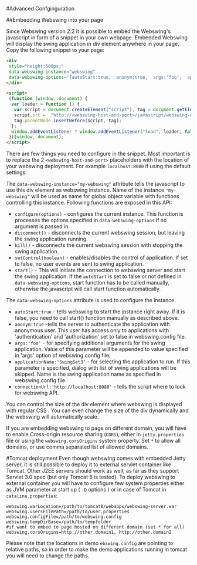 #Advanced Confginguration

##Embedding Webswing  into your page

Since Webswing version 2.2 it is possible to embed the Webswing's javascript in form of a snippet in your own webpage. Embedded Webswing will display the swing application in div element anywhere in your page. Copy the following snippet to your page: 

```html
<div 
 style="height:500px;" 
 data-webswing-instance="webswing" 
 data-webswing-options="{autoStart:true,  anonym:true,  args:'foo',  applicationName:'SwingSet3', connectionUrl:'http://<webswing-host-and-port>'}">
</div>

<script>
 (function (window, document) {
  var loader = function () {
   var script = document.createElement("script"), tag = document.getElementsByTagName("script")[0];
   script.src =  "http://<webswing-host-and-port>/javascript/webswing-embed.js";
   tag.parentNode.insertBefore(script, tag);
  };
  window.addEventListener ? window.addEventListener("load", loader, false) : window.attachEvent("onload", loader);
 })(window, document);
</script>
```
There are few things you need to configure in the snippet. Most important is to replace the 2  `<webswing-host-and-port>` placeholders with the location of your webswing deployment. For example `localhost:8080` if using the default settings. 

The `data-webswing-instance="my-webswing"` attribute tells the javascript to use this div element as webswing instance. Name of the instance `"my-webswing"` will be used as name for global object variable with functions controlling this instance. Following functions are exposed in this API: 

* `configure(options)` - configures the current instance. This function is processes the options specified in `data-webswing-options` if no argument is passed in. 
* `disconnect()` - disconnects the current webswing session, but leaving the swing application running. 
* `kill()` - disconnects the current webswing session with stopping the swing application. 
* `setControl(boolean)` - enables/disables the control of application. If set to false, no user events are sent to swing application.
* `start()` - This will initiate the connection to webswing server and start the swing application. If the `autoStart` is set to false or not defined in `data-webswing-options`, start function has to be called manually, otherwise the javascript will call start function automatically. 

The `data-webswing-options` attribute is used to configure the instance. 

* `autoStart:true`  - tells webswing to start the instance right away. If it is false, you need to call start() function manually as described above. 
* `anonym:true` -tells the server to authenticate the application with anonymous user. This user has access only to applications with 'authentication' and 'authorization' set to false in webswing.config file. 
* `args:'foo'` - for specifying additional arguments for the swing application. Value of this parameter will be appended to value specified in 'args' option of webswing.config file.
* `applicationName:'SwingSet3'`  - for selecting the application to run. If this parameter is specified, dialog with list of swing applications will be skipped. Name is the swing application name as specified in webswing.config file.
* `connectionUrl:'http://localhost:8080'` - tells the script where to look for webswing API. 

You can control the size of the div element where webswing is displayed with regular CSS . You can even change the size of the div dynamically and the webswing will automatically scale. 

If you are embedding webswing to page on different domain, you will have to enable Cross-origin resource sharing (`CORS`), either in `jetty.properties` file or using the `webswing.corsOrigins` system property. Set `*` to allow all domains, or use comma separated list of allowed domains. 

#Tomcat deployment
Even though webswing comes with embedded Jetty server, it is still possible to deploy it to external servlet container like Tomcat. Other J2EE servers should work as well, as far as they support Servlet 3.0 spec (but only Tomcat 8 is tested). To deploy webswing to external container you will have to configure few system properties either as JVM parameter at start up ( `-D` options ) or in case of Tomcat in `catalina.properties`:

```properties
webswing.warLocation=/path/to/tomcat8/webapps/webswing-server.war
webswing.usersFilePath=/path/to/user.properties
webswing.configFile=/path/to/webswing.config
webswing.tempDirBase=/path/to/tempfolder
#if want to embed to page hosted on different domain (set * for all)
webswing.corsOrigins=http://other.domain1, http://other.domain2 
```

Please note that the locations in demo `ebswing.config` are pointing to relative paths, so in order to make the demo applications running in tomcat you will need to change the paths.


